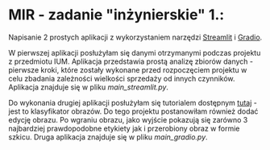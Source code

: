 # MIR - zadanie "inżynierskie" 1.:
Napisanie 2 prostych aplikacji z wykorzystaniem narzędzi [Streamlit](https://streamlit.io/) i [Gradio](https://gradio.app/). 

W pierwszej aplikacji posłużyłam się danymi otrzymanymi podczas projektu z przedmiotu IUM. Aplikacja przedstawia prostą analizę zbiorów danych - pierwsze kroki, które zostały wykonane przed rozpoczęciem projektu w celu zbadania zależności wielkości sprzedaży od innych czynników. Aplikacja znajduje się w pliku *main_streamlit.py*. 

Do wykonania drugiej aplikacji posłużyłam się tutorialem dostępnym [tutaj](https://gradio.app/image_classification_in_tensorflow/) - jest to klasyfikator obrazów. Do tego projektu postanowiłam również dodać edycję obrazu. Po wgraniu obrazu, jako wyjście pokazują się zarówno 3 najbardziej prawdopodobne etykiety jak i przerobiony obraz w formie szkicu. Druga aplikacja znajduje się w pliku *main_gradio.py*.
